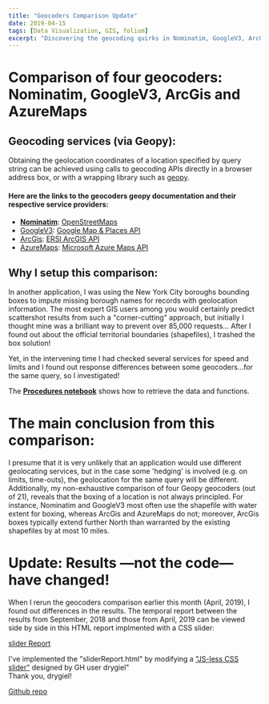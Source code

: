 ```yaml
---
title: "Geocoders Comparison Update"
date: 2019-04-15
tags: [Data Visualization, GIS, folium]
excerpt: "Discovering the geocoding quirks in Nominatim, GoogleV3, ArcGis and AzureMaps APIs: September, 2018 vs. April, 2019 results."
---
```


# Comparison of four geocoders: Nominatim, GoogleV3, ArcGis and AzureMaps

## Geocoding services (via Geopy):

Obtaining the geolocation coordinates of a location specified by query string can be achieved using calls to geocoding APIs directly in a browser address box, or with
a wrapping library such as [geopy](https://geopy.readthedocs.io/en/stable/).

#### Here are the links to the geocoders geopy documentation and their respective service providers:
*  [**Nominatim**](https://geopy.readthedocs.io/en/stable/#Nominatim): [OpenStreetMaps](https://wiki.openstreetmap.org/wiki/Using_OpenStreetMap)
*  [GoogleV3](https://geopy.readthedocs.io/en/stable/#googlev3): [Google Map & Places API](https://developers.google.com/maps/documentation/geocoding/start)
*  [ArcGis](https://geopy.readthedocs.io/en/stable/#ArcGis): [ERSI ArcGIS API](https://developers.arcgis.com/rest/geocode/api-reference/overview-world-geocoding-service.htm)
*  [AzureMaps](https://geopy.readthedocs.io/en/stable/#azuremaps): [Microsoft Azure Maps API](https://docs.microsoft.com/en-us/azure/azure-maps/index)


## Why I setup this comparison:
In another application, I was using the New York City boroughs bounding boxes to impute missing borough names for records with geolocation information. 
The most expert GIS users among you would certainly predict scattershot results from such a "corner-cutting" approach, but initially I thought mine was a brilliant way to prevent over 85,000 requests... After I found out about the official territorial boundaries (shapefiles), I trashed the box solution!  

Yet, in the intervening time I had checked several services for speed and limits and I found out response differences between some geocoders...for the same query, so I investigated!

The [**Procedures notebook**](https://github.com/CatChenal/Geocoders_Comparison/notebooks/Procedures.ipnyb) shows how to retrieve the data and functions.

# The main conclusion from this comparison:  
I presume that it is very unlikely that an application would use different geolocating services, but in the case some 'hedging' is involved (e.g. on limits, time-outs), the geolocation for the same query will be different.
Additionally, my non-exhaustive comparison of four Geopy geocoders (out of 21), reveals that the boxing of a location is not always principled. For instance, Nominatim and GoogleV3 most often use the shapefile with water extent for boxing, whereas ArcGis and AzureMaps do not; moreover, ArcGis boxes typically extend further North than warranted by the existing shapefiles by at most 10 miles.  

# Update: Results &mdash;not the code&mdash; have changed!

When I rerun the geocoders comparison earlier this month (April, 2019), I found out differences in the results. The temporal report between the results from September, 2018 and those from April, 2019 can be viewed side by side in this HTML report implmented with a CSS slider:  

<a href="{{ site.url }}/assets/sliderReport.html" target="_blank">slider Report</a>

I've implemented the "sliderReport.html" by modifying a ["JS-less CSS slider"](https://github.com/drygiel/csslider) designed by GH user drygiel"  
Thank you, drygiel!

[Github repo](https://github.com/CatChenal/Geocoders_Comparison)
